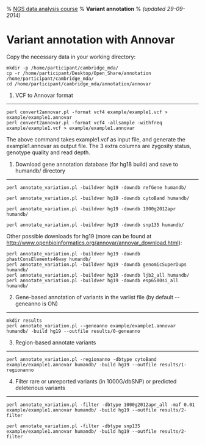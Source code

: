 % [NGS data analysis course](http://ngscourse.github.io/)
% __Variant annotation__
% _(updated 29-09-2014)_

<!-- COMMON LINKS HERE -->

[AnnoVar]: http://www.openbioinformatics.org/annovar/ "AnnoVar"

Variant annotation with Annovar
================================================================================

Copy the necessary data in your working directory:

    mkdir -p /home/participant/cambridge_mda/
    cp -r /home/participant/Desktop/Open_Share/annotation /home/participant/cambridge_mda/
    cd /home/participant/cambridge_mda/annotation/annovar


1. VCF to Annovar format
--------------------------------------------------------------------------------

    perl convert2annovar.pl -format vcf4 example/example1.vcf > example/example1.annovar
	perl convert2annovar.pl -format vcf4 -allsample -withfreq example/example1.vcf > example/example1.annovar

The above command takes example1.vcf as input file, and generate the example1.annovar as output file. The 3 extra columns are zygosity status, genotype quality and read depth.


1. Download gene annotation database (for hg18 build) and save to humandb/ directory
--------------------------------------------------------------------------------

    perl annotate_variation.pl -buildver hg19 -downdb refGene humandb/

	perl annotate_variation.pl -buildver hg19 -downdb cytoBand humandb/

    perl annotate_variation.pl -buildver hg19 -downdb 1000g2012apr humandb/

    perl annotate_variation.pl -buildver hg19 -downdb snp135 humandb/

Other possible downloads for hg19 (more can be found at http://www.openbioinformatics.org/annovar/annovar_download.html):


    perl annotate_variation.pl -buildver hg19 -downdb phastConsElements46way humandb/
    perl annotate_variation.pl -buildver hg19 -downdb genomicSuperDups humandb/
    perl annotate_variation.pl -buildver hg19 -downdb ljb2_all humandb/
    perl annotate_variation.pl -buildver hg19 -downdb esp6500si_all humandb/


2. Gene-based annotation of variants in the varlist file (by default --geneanno is ON)
--------------------------------------------------------------------------------

    mkdir results
	perl annotate_variation.pl --geneanno example/example1.annovar humandb/ -build hg19 --outfile results/0-geneanno

3. Region-based annotate variants
--------------------------------------------------------------------------------

    perl annotate_variation.pl -regionanno -dbtype cytoBand example/example1.annovar humandb/ -build hg19 --outfile results/1-regionanno


4. Filter rare or unreported variants (in 1000G/dbSNP) or predicted deleterious variants
--------------------------------------------------------------------------------

    perl annotate_variation.pl -filter -dbtype 1000g2012apr_all -maf 0.01 example/example1.annovar humandb/ -build hg19 --outfile results/2-filter

    perl annotate_variation.pl -filter -dbtype snp135 example/example1.annovar humandb/ -build hg19 --outfile results/2-filter


